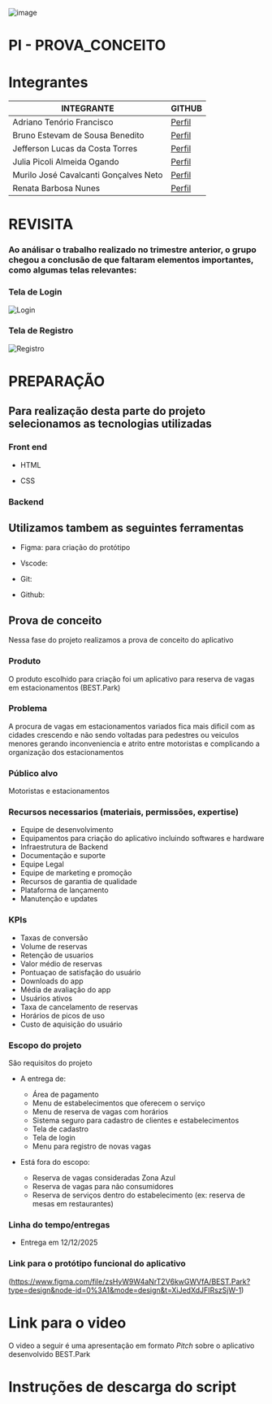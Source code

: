 ![image](https://upload.wikimedia.org/wikipedia/commons/thumb/8/86/Senac_logo.svg/653px-Senac_logo.svg.png)

# PI -  PROVA_CONCEITO
# Integrantes
<table>
<thead>
<tr>
<th>INTEGRANTE</th>
<th>GITHUB</th>
</tr>
</thead>
<TBODY>
<tr>
<td>Adriano Tenório Francisco</td>
<td><a href="https://github.com/adrianotftenorio">
Perfil
</a></td>
<tr/>
<tr><td>Bruno Estevam de Sousa Benedito</td>
<td><a href="https://github.com/Estevam101">
Perfil
<a/></td>
</tr>
<tr>
<td>Jefferson Lucas da Costa Torres</td>
<td><a href="https://github.com/JeffLCT">
  Perfil
<a/></td>
</tr>
<tr>
<td>Julia Picoli Almeida Ogando</td>
  <td><a href="https://github.com/jpicoli">
    Perfil
  <a/></td>
</tr>
<tr>
  <td>Murilo José Cavalcanti Gonçalves Neto</td>
  <td><a href="https://github.com/murilojcavalcanti">
    Perfil
  <a/></td>
</tr>
<tr>
  <td>Renata Barbosa Nunes</td>
  <td><a href="https://github.com/renatanunesdev">
    Perfil
  <a/></td>
</tr>
</TBODY>
    <table/>
<h1>REVISITA</h1>
<h3>Ao análisar o trabalho realizado no trimestre anterior, o grupo chegou a conclusão de que faltaram elementos importantes, como algumas telas relevantes:<h3/>
<h3>Tela de Login</h3>
  
![Login](https://github.com/JeffLCT/Estacionamento-teste/assets/104738281/b78950aa-45d1-4ce6-b856-e3001995ca00)

<H3>Tela de Registro</H3>

![Registro](https://github.com/JeffLCT/Estacionamento-teste/assets/104738281/c0e235fb-3530-468f-9828-02f0755a1fcf)

<h1>PREPARAÇÃO</h1>

## Para realização desta parte do projeto selecionamos as tecnologias utilizadas

### Front end

* HTML

* CSS

### Backend





## Utilizamos tambem as seguintes ferramentas
* Figma: para criação do protótipo

* Vscode:

* Git:

* Github:

## Prova de conceito

Nessa fase do projeto realizamos a prova de conceito do aplicativo

### Produto

O produto escolhido para criação foi um aplicativo para reserva de vagas em estacionamentos (BEST.Park)

### Problema

A procura de vagas em estacionamentos variados fica mais dificil com as cidades crescendo e não sendo voltadas para pedestres ou veiculos menores gerando inconveniencia e atrito entre motoristas e complicando a organização dos estacionamentos

### Público alvo

Motoristas e estacionamentos 

### Recursos necessarios (materiais, permissões, expertise)

* Equipe de desenvolvimento
* Equipamentos para criação do aplicativo incluindo softwares e hardware
* Infraestrutura de Backend
* Documentação e suporte
* Equipe Legal
* Equipe de marketing e promoção
* Recursos de garantia de qualidade
* Plataforma de lançamento
* Manutenção e updates
  
### KPIs

* Taxas de conversão
* Volume de reservas
* Retenção de usuarios
* Valor médio de reservas
* Pontuaçao de satisfação do usuário
* Downloads do app
* Média de avaliação do app
* Usuários ativos
* Taxa de cancelamento de reservas
* Horários de picos de uso
* Custo de aquisição do usuário

### Escopo do projeto

São requisitos do projeto

* A entrega  de: 
  * Área de pagamento
  * Menu de estabelecimentos que oferecem o serviço
  * Menu de reserva de vagas com horários
  * Sistema seguro para cadastro de clientes e estabelecimentos
  * Tela de cadastro
  * Tela de login
  * Menu para registro de novas vagas
  
 
* Está fora do escopo:
  *  Reserva de vagas consideradas Zona Azul
  *  Reserva de vagas para não consumidores
  *  Reserva de serviços dentro do estabelecimento (ex: reserva de mesas em restaurantes)

### Linha do tempo/entregas 

* Entrega em 12/12/2025

### Link para o protótipo funcional do aplicativo

(https://www.figma.com/file/zsHyW9W4aNrT2V6kwGWVfA/BEST.Park?type=design&node-id=0%3A1&mode=design&t=XiJedXdJFIRszSjW-1)

# Link para o video 

O video a seguir é uma apresentação em formato _Pitch_ sobre o aplicativo desenvolvido BEST.Park



# Instruções de descarga do script


